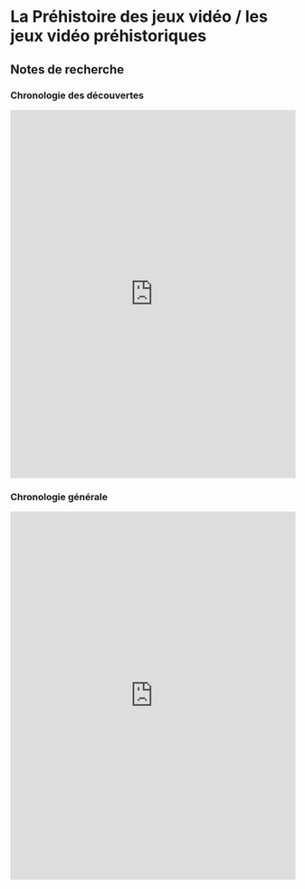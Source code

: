 # La Préhistoire des jeux vidéo / les jeux vidéo préhistoriques
## Notes de recherche

### Chronologie des découvertes
<iframe src='https://cdn.knightlab.com/libs/timeline3/latest/embed/index.html?source=1GMTqjg3m77f2dQYjvvWnaT4YmbAbbSXLPSRrKrREkRk&font=Default&lang=fr&timenav_position=top&initial_zoom=0&height=650' width='100%' height='650' webkitallowfullscreen mozallowfullscreen allowfullscreen frameborder='0'></iframe>

### Chronologie générale 

<iframe src='https://cdn.knightlab.com/libs/timeline3/latest/embed/index.html?source=1naumRjnR7wHaTR5ONsUOHRCGYeYthrBWx84xPdmciYw&font=Default&lang=en&initial_zoom=2&height=650' width='100%' height='650' webkitallowfullscreen mozallowfullscreen allowfullscreen frameborder='0'></iframe>

